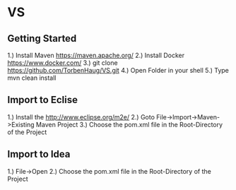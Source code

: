 # VS

## Getting Started

1.) Install Maven https://maven.apache.org/
2.) Install Docker https://www.docker.com/
3.) git clone https://github.com/TorbenHaug/VS.git
4.) Open Folder in your shell
5.) Type mvn clean install

## Import to Eclise

1.) Install the http://www.eclipse.org/m2e/
2.) Goto File->Import->Maven->Existing Maven Project
3.) Choose the pom.xml file in the Root-Directory of the Project

## Import to Idea

1.) File->Open
2.) Choose the pom.xml file in the Root-Directory of the Project
